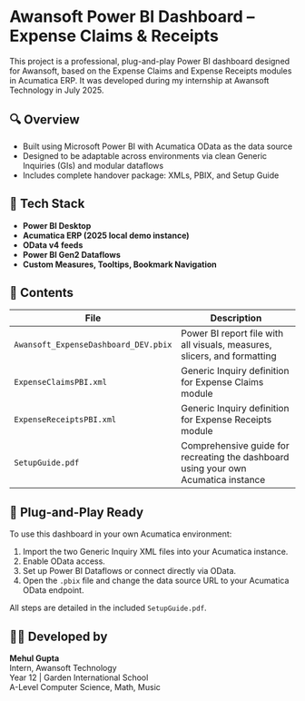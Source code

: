 # Awansoft Power BI Dashboard – Expense Claims & Receipts

This project is a professional, plug-and-play Power BI dashboard designed for Awansoft, based on the Expense Claims and Expense Receipts modules in Acumatica ERP. It was developed during my internship at Awansoft Technology in July 2025.

## 🔍 Overview

- Built using Microsoft Power BI with Acumatica OData as the data source
- Designed to be adaptable across environments via clean Generic Inquiries (GIs) and modular dataflows
- Includes complete handover package: XMLs, PBIX, and Setup Guide

## 🧰 Tech Stack

- **Power BI Desktop**
- **Acumatica ERP (2025 local demo instance)**
- **OData v4 feeds**
- **Power BI Gen2 Dataflows**
- **Custom Measures, Tooltips, Bookmark Navigation**

## 📁 Contents

| File | Description |
|------|-------------|
| `Awansoft_ExpenseDashboard_DEV.pbix` | Power BI report file with all visuals, measures, slicers, and formatting |
| `ExpenseClaimsPBI.xml` | Generic Inquiry definition for Expense Claims module |
| `ExpenseReceiptsPBI.xml` | Generic Inquiry definition for Expense Receipts module |
| `SetupGuide.pdf` | Comprehensive guide for recreating the dashboard using your own Acumatica instance |

## 🔌 Plug-and-Play Ready

To use this dashboard in your own Acumatica environment:
1. Import the two Generic Inquiry XML files into your Acumatica instance.
2. Enable OData access.
3. Set up Power BI Dataflows or connect directly via OData.
4. Open the `.pbix` file and change the data source URL to your Acumatica OData endpoint.

All steps are detailed in the included `SetupGuide.pdf`.

## 🧑‍💼 Developed by

**Mehul Gupta**  
Intern, Awansoft Technology  
Year 12 | Garden International School  
A-Level Computer Science, Math, Music  
